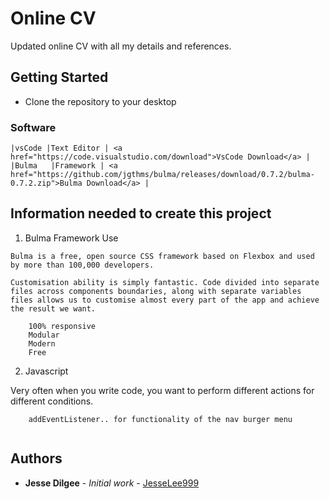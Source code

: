 # Online CV

Updated online CV with all my details and references.

## Getting Started

* Clone the repository to your desktop

### Software

```
|vsCode |Text Editor | <a href="https://code.visualstudio.com/download">VsCode Download</a> |
|Bulma   |Framework | <a href="https://github.com/jgthms/bulma/releases/download/0.7.2/bulma-0.7.2.zip">Bulma Download</a> |
```

## Information needed to create this project

1. Bulma Framework Use

```
Bulma is a free, open source CSS framework based on Flexbox and used by more than 100,000 developers.

Customisation ability is simply fantastic. Code divided into separate files across components boundaries, along with separate variables files allows us to customise almost every part of the app and achieve the result we want.

    100% responsive
    Modular
    Modern
    Free

```

2. Javascript

Very often when you write code, you want to perform different actions for different conditions. 

```
    addEventListener.. for functionality of the nav burger menu
    
```

## Authors

* **Jesse Dilgee** - *Initial work* - [JesseLee999](https://github.com/JesseLee999)